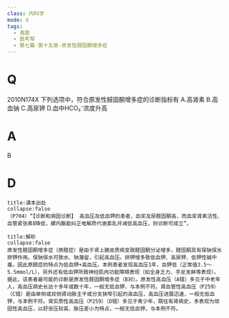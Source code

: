 ```yaml
---
class: 内科学
mode: X
tags:
  - 真题
  - 医考帮
  - 第七篇-第十五章-原发性醛固酮增多症
---
```


# Q
2010N174X 下列选项中，符合原发性醛固酮增多症的诊断指标有
A.高肾素
B.高血钠
C.高尿钾
D.血中HCO₃⁻浓度升高

# A
B
# D
```ad-note
title:课本出处
collapse:false
（P704）“【诊断和病因诊断】 高血压及低血钾的患者，血浆及尿醛固酮高，而血浆肾素活性、血管紧张素Ⅱ降低，螺内酯能纠正电解质代谢紊乱并减低高血压，则诊断可成立”。
```

```ad-summary
title:解析
collapse:false
原发性醛固酮增多症（原醛症）是由于肾上腺皮质病变致醛固酮分泌增多，醛固酮具有保钠保水排钾作用。保钠保水可致水、钠潴留，引起高血压。排钾增多致低血钾、高尿钾、低钾性碱中毒。因此原醛症的特点为低血钾+高血压。本例患者发现高血压1年，血钾低（正常值3.5～5.5mmol/L），另外还有低血钾所致神经肌肉功能障碍表现（如全身乏力、手足发麻等表现）。据此，该患者最可能的诊断是原发性醛固酮增多症（B对）。原发性高血压（A错）多见于中老年人，高血压病史长达十多年或数十年，一般无低血钾，与本例不符。肾血管性高血压（P259）（C错）是由单侧或双侧肾动脉主干或分支狭窄引起的高血压，高血压进展迅速，一般无低血钾，与本例不符。肾实质性高血压（P259）（D错）多见于青少年，既往有肾病史，多表现为顽固性高血压，以舒张压较高、脉压差小为特点，一般无低血钾，与本例不符。
```

